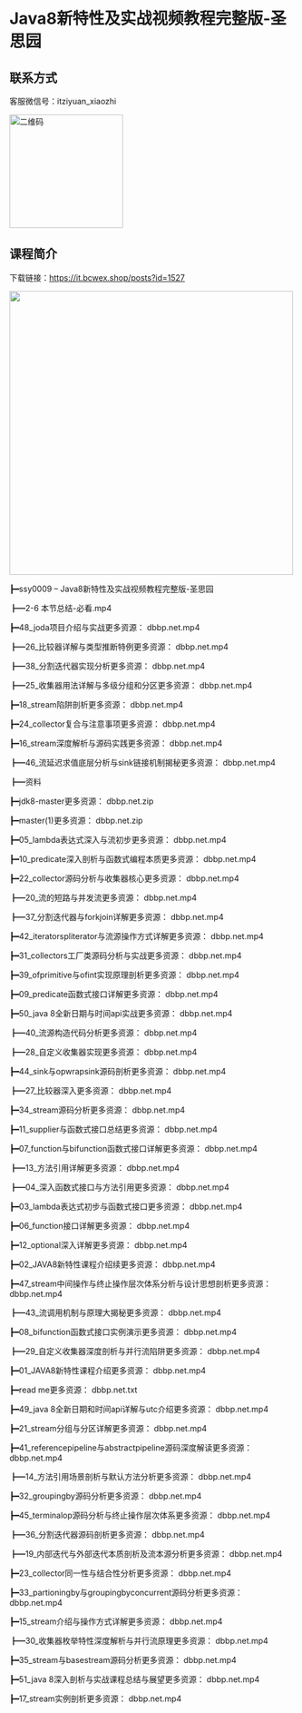 # Java8新特性及实战视频教程完整版-圣思园

## 联系方式

客服微信号：itziyuan_xiaozhi

<img src="https://ziyuanyun.oss-cn-guangzhou.aliyuncs.com/common/20240614073449/666b82192834a.jpg" width="200" height="200" alt="二维码">

## 课程简介

下载链接：https://it.bcwex.shop/posts?id=1527

<img src="https://ziyuanyun.oss-cn-guangzhou.aliyuncs.com/yun/20240515224323/6644ca0b8af47.jpg" width="500" alt="">

  ┣━ssy0009 &#8211; Java8新特性及实战视频教程完整版-圣思园

 ┣━2-6 本节总结-必看.mp4

 ┣━48_joda项目介绍与实战更多资源： dbbp.net.mp4

 ┣━26_比较器详解与类型推断特例更多资源： dbbp.net.mp4

 ┣━38_分割迭代器实现分析更多资源： dbbp.net.mp4

 ┣━25_收集器用法详解与多级分组和分区更多资源： dbbp.net.mp4

 ┣━18_stream陷阱剖析更多资源： dbbp.net.mp4

 ┣━24_collector复合与注意事项更多资源： dbbp.net.mp4

 ┣━16_stream深度解析与源码实践更多资源： dbbp.net.mp4

 ┣━46_流延迟求值底层分析与sink链接机制揭秘更多资源： dbbp.net.mp4

 ┣━资料

 ┣━jdk8-master更多资源： dbbp.net.zip

 ┣━master(1)更多资源： dbbp.net.zip

 ┣━05_lambda表达式深入与流初步更多资源： dbbp.net.mp4

 ┣━10_predicate深入剖析与函数式编程本质更多资源： dbbp.net.mp4

 ┣━22_collector源码分析与收集器核心更多资源： dbbp.net.mp4

 ┣━20_流的短路与并发流更多资源： dbbp.net.mp4

 ┣━37_分割迭代器与forkjoin详解更多资源： dbbp.net.mp4

 ┣━42_iteratorspliterator与流源操作方式详解更多资源： dbbp.net.mp4

 ┣━31_collectors工厂类源码分析与实战更多资源： dbbp.net.mp4

 ┣━39_ofprimitive与ofint实现原理剖析更多资源： dbbp.net.mp4

 ┣━09_predicate函数式接口详解更多资源： dbbp.net.mp4

 ┣━50_java 8全新日期与时间api实战更多资源： dbbp.net.mp4

 ┣━40_流源构造代码分析更多资源： dbbp.net.mp4

 ┣━28_自定义收集器实现更多资源： dbbp.net.mp4

 ┣━44_sink与opwrapsink源码剖析更多资源： dbbp.net.mp4

 ┣━27_比较器深入更多资源： dbbp.net.mp4

 ┣━34_stream源码分析更多资源： dbbp.net.mp4

 ┣━11_supplier与函数式接口总结更多资源： dbbp.net.mp4

 ┣━07_function与bifunction函数式接口详解更多资源： dbbp.net.mp4

 ┣━13_方法引用详解更多资源： dbbp.net.mp4

 ┣━04_深入函数式接口与方法引用更多资源： dbbp.net.mp4

 ┣━03_lambda表达式初步与函数式接口更多资源： dbbp.net.mp4

 ┣━06_function接口详解更多资源： dbbp.net.mp4

 ┣━12_optional深入详解更多资源： dbbp.net.mp4

 ┣━02_JAVA8新特性课程介绍续更多资源： dbbp.net.mp4

 ┣━47_stream中间操作与终止操作层次体系分析与设计思想剖析更多资源： dbbp.net.mp4

 ┣━43_流调用机制与原理大揭秘更多资源： dbbp.net.mp4

 ┣━08_bifunction函数式接口实例演示更多资源： dbbp.net.mp4

 ┣━29_自定义收集器深度剖析与并行流陷阱更多资源： dbbp.net.mp4

 ┣━01_JAVA8新特性课程介绍更多资源： dbbp.net.mp4

 ┣━read me更多资源： dbbp.net.txt

 ┣━49_java 8全新日期和时间api详解与utc介绍更多资源： dbbp.net.mp4

 ┣━21_stream分组与分区详解更多资源： dbbp.net.mp4

 ┣━41_referencepipeline与abstractpipeline源码深度解读更多资源： dbbp.net.mp4

 ┣━14_方法引用场景剖析与默认方法分析更多资源： dbbp.net.mp4

 ┣━32_groupingby源码分析更多资源： dbbp.net.mp4

 ┣━45_terminalop源码分析与终止操作层次体系更多资源： dbbp.net.mp4

 ┣━36_分割迭代器源码剖析更多资源： dbbp.net.mp4

 ┣━19_内部迭代与外部迭代本质剖析及流本源分析更多资源： dbbp.net.mp4

 ┣━23_collector同一性与结合性分析更多资源： dbbp.net.mp4

 ┣━33_partioningby与groupingbyconcurrent源码分析更多资源： dbbp.net.mp4

 ┣━15_stream介绍与操作方式详解更多资源： dbbp.net.mp4

 ┣━30_收集器枚举特性深度解析与并行流原理更多资源： dbbp.net.mp4

 ┣━35_stream与basestream源码分析更多资源： dbbp.net.mp4

 ┣━51_java 8深入剖析与实战课程总结与展望更多资源： dbbp.net.mp4

 ┣━17_stream实例剖析更多资源： dbbp.net.mp4

  